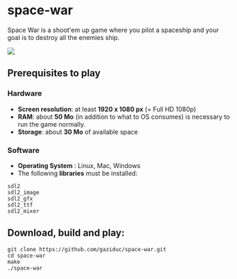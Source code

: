 # space-war
Space War is a shoot'em up game where you pilot a spaceship and your goal is to destroy all the enemies ship.

![](https://s5.gifyu.com/images/2019-12-29-002144_1920x1080_scrot.png)
## Prerequisites to play
### Hardware
- **Screen resolution**: at least **1920 x 1080 px** (= Full HD 1080p)
- **RAM**: about **50 Mo** (in addition to what to OS consumes) is necessary to run the game normally.
- **Storage**: about **30 Mo** of available space
### Software
- **Operating System** : Linux, Mac, Windows 
- The following **libraries** must be installed:
```
sdl2
sdl2_image
sdl2_gfx
sdl2_ttf
sdl2_mixer
```
## Download, build and play:
```shell
git clone https://github.com/gaziduc/space-war.git
cd space-war
make
./space-war
```
